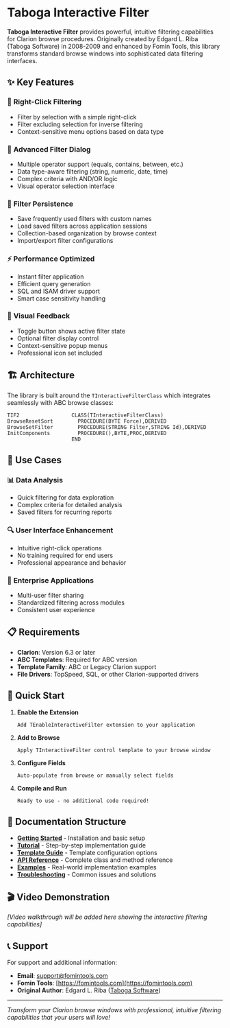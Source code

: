 # Taboga Interactive Filter

**Taboga Interactive Filter** provides powerful, intuitive filtering capabilities for Clarion browse procedures. Originally created by Edgard L. Riba (Taboga Software) in 2008-2009 and enhanced by Fomin Tools, this library transforms standard browse windows into sophisticated data filtering interfaces.

## ✨ Key Features

### 🎯 **Right-Click Filtering**
- Filter by selection with a simple right-click
- Filter excluding selection for inverse filtering
- Context-sensitive menu options based on data type

### 🔧 **Advanced Filter Dialog**
- Multiple operator support (equals, contains, between, etc.)
- Data type-aware filtering (string, numeric, date, time)
- Complex criteria with AND/OR logic
- Visual operator selection interface

### 💾 **Filter Persistence**
- Save frequently used filters with custom names
- Load saved filters across application sessions
- Collection-based organization by browse context
- Import/export filter configurations

### ⚡ **Performance Optimized**
- Instant filter application
- Efficient query generation
- SQL and ISAM driver support
- Smart case sensitivity handling

### 🎨 **Visual Feedback**
- Toggle button shows active filter state
- Optional filter display control
- Context-sensitive popup menus
- Professional icon set included

## 🏗️ Architecture

The library is built around the `TInteractiveFilterClass` which integrates seamlessly with ABC browse classes:

```clarion
TIF2                 CLASS(TInteractiveFilterClass)
BrowseResetSort        PROCEDURE(BYTE Force),DERIVED
BrowseSetFilter        PROCEDURE(STRING Filter,STRING Id),DERIVED
InitComponents         PROCEDURE(),BYTE,PROC,DERIVED
                     END
```

## 🎯 Use Cases

### 📊 **Data Analysis**
- Quick filtering for data exploration
- Complex criteria for detailed analysis
- Saved filters for recurring reports

### 🔍 **User Interface Enhancement**
- Intuitive right-click operations
- No training required for end users
- Professional appearance and behavior

### 🏢 **Enterprise Applications**
- Multi-user filter sharing
- Standardized filtering across modules
- Consistent user experience

## 📋 Requirements

- **Clarion**: Version 6.3 or later
- **ABC Templates**: Required for ABC version
- **Template Family**: ABC or Legacy Clarion support
- **File Drivers**: TopSpeed, SQL, or other Clarion-supported drivers

## 🚀 Quick Start

1. **Enable the Extension**
   ```
   Add TEnableInteractiveFilter extension to your application
   ```

2. **Add to Browse**
   ```
   Apply TInteractiveFilter control template to your browse window
   ```

3. **Configure Fields**
   ```
   Auto-populate from browse or manually select fields
   ```

4. **Compile and Run**
   ```
   Ready to use - no additional code required!
   ```

## 📖 Documentation Structure

- **[Getting Started](getting-started.md)** - Installation and basic setup
- **[Tutorial](tutorial.md)** - Step-by-step implementation guide
- **[Template Guide](template-guide.md)** - Template configuration options
- **[API Reference](api-reference.md)** - Complete class and method reference
- **[Examples](examples.md)** - Real-world implementation examples
- **[Troubleshooting](troubleshooting.md)** - Common issues and solutions

## 🎬 Video Demonstration

*[Video walkthrough will be added here showing the interactive filtering capabilities]*

## 📞 Support

For support and additional information:

- **Email**: [support@fomintools.com](mailto:support@fomintools.com)
- **Fomin Tools**: [https://fomintools.com](https://fomintools.com)
- **Original Author**: Edgard L. Riba ([Taboga Software](https://web.archive.org/web/20220401002815/http://tabogasoftware.com/taboga_report_s_data_exporter_library41.htm))

---

*Transform your Clarion browse windows with professional, intuitive filtering capabilities that your users will love!*
